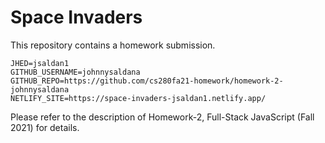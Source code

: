# Space Invaders

This repository contains a homework submission.

```text
JHED=jsaldan1
GITHUB_USERNAME=johnnysaldana
GITHUB_REPO=https://github.com/cs280fa21-homework/homework-2-johnnysaldana
NETLIFY_SITE=https://space-invaders-jsaldan1.netlify.app/
```

Please refer to the description of Homework-2, Full-Stack JavaScript (Fall 2021) for details.